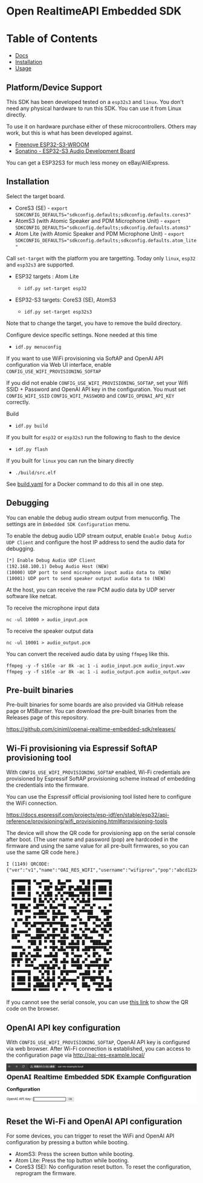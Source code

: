 # Open RealtimeAPI Embedded SDK

# Table of Contents

- [Docs](#docs)
- [Installation](#installation)
- [Usage](#usage)

## Platform/Device Support

This SDK has been developed tested on a `esp32s3` and `linux`. You don't need any physical hardware
to run this SDK. You can use it from Linux directly.

To use it on hardware purchase either of these microcontrollers. Others may work, but this is what
has been developed against.

* [Freenove ESP32-S3-WROOM](https://www.amazon.com/gp/product/B0BMQ8F7FN)
* [Sonatino - ESP32-S3 Audio Development Board](https://www.amazon.com/gp/product/B0BVY8RJNP)

You can get a ESP32S3 for much less money on eBay/AliExpress.

## Installation

Select the target board.

* CoreS3 (SE) - `export SDKCONFIG_DEFAULTS="sdkconfig.defaults;sdkconfig.defaults.cores3"`
* AtomS3    (with Atomic Speaker and PDM Microphone Unit) - `export SDKCONFIG_DEFAULTS="sdkconfig.defaults;sdkconfig.defaults.atoms3"`
* Atom Lite (with Atomic Speaker and PDM Microphone Unit) - `export SDKCONFIG_DEFAULTS="sdkconfig.defaults;sdkconfig.defaults.atom_lite"`

Call `set-target` with the platform you are targetting. Today only `linux`, `esp32` and `esp32s3` are supported.

* ESP32 targets   : Atom Lite
    * `idf.py set-target esp32`

* ESP32-S3 targets: CoreS3 (SE), AtomS3
    * `idf.py set-target esp32s3`

Note that to change the target, you have to remove the build directory. 

Configure device specific settings. None needed at this time
* `idf.py menuconfig`

If you want to use WiFi provisioning via SoftAP and OpenAI API configuration via Web UI interface, enable `CONFIG_USE_WIFI_PROVISIONING_SOFTAP`

If you did not enable `CONFIG_USE_WIFI_PROVISIONING_SOFTAP`, set your Wifi SSID + Password and OpenAI API key in the configuration. 
You must set `CONFIG_WIFI_SSID` `CONFIG_WIFI_PASSWORD` and `CONFIG_OPENAI_API_KEY` correctly.

Build
* `idf.py build`

If you built for `esp32` or `esp32s3` run the following to flash to the device
* `idf.py flash`

If you built for `linux` you can run the binary directly
* `./build/src.elf`

See [build.yaml](.github/workflows/build.yaml) for a Docker command to do this all in one step.

## Debugging

You can enable the debug audio stream output from menuconfig.
The settings are in `Embedded SDK Configuration` menu.

To enable the debug audio UDP stream output, enable `Enable Debug Audio UDP Client` and configure the host IP address to send the audio data for debugging.

```
[*] Enable Debug Audio UDP Client
(192.168.100.1) Debug Audio Host (NEW)
(10000) UDP port to send microphone input audio data to (NEW)
(10001) UDP port to send speaker output audio data to (NEW)
```

At the host, you can receive the raw PCM audio data by UDP server software like netcat.

To receive the microphone input data

```
nc -ul 10000 > audio_input.pcm
```

To receive the speaker output data

```
nc -ul 10001 > audio_output.pcm
```

You can convert the received audio data by using `ffmpeg` like this.

```
ffmpeg -y -f s16le -ar 8k -ac 1 -i audio_input.pcm audio_input.wav
ffmpeg -y -f s16le -ar 8k -ac 1 -i audio_output.pcm audio_output.wav
```

## Pre-built binaries

Pre-built binaries for some boards are also provided via GitHub release page or M5Burner.
You can download the pre-built binaries from the Releases page of this repository.

https://github.com/ciniml/openai-realtime-embedded-sdk/releases/

## Wi-Fi provisioning via Espressif SoftAP provisioning tool

With `CONFIG_USE_WIFI_PROVISIONING_SOFTAP` enabled, Wi-Fi credentials are provisioned by Espressif SoftAP provisioning scheme instead of embedding the credentials into the firmware.

You can use the Espressif official provisioning tool listed here to configure the WiFi connection.

https://docs.espressif.com/projects/esp-idf/en/stable/esp32/api-reference/provisioning/wifi_provisioning.html#provisioning-tools

The device will show the QR code for provisioning app on the serial console after boot. (The user name and password (pop) are hardcoded in the firmware and using the same value for all pre-built firmwares, so you can use the same QR code here.)

```
I (1149) QRCODE: {"ver":"v1","name":"OAI_RES_WIFI","username":"wifiprov","pop":"abcd1234","transport":"softap"}
                                          
  █▀▀▀▀▀█ ▀▄▄▀▀▀▄  █▄▄▀▀   ▀█ █ █▀▀▀▀▀█   
  █ ███ █   ▀ ██▀ █▄█▀ █▀▄██▄██ █ ███ █   
  █ ▀▀▀ █  ▀▄▀▄██ ▄▀▄▀▀██▄▄▀█▀█ █ ▀▀▀ █   
  ▀▀▀▀▀▀▀ █ █▄▀▄▀▄▀ ▀▄▀ ▀▄▀▄█▄█ ▀▀▀▀▀▀▀   
  ▀█ ██▄▀ ▄█▀▀▄ █▄▄▀▀█ ▄▄▄▀ ▄▀▀▄▀ ▄ ▄ ▀   
   █▀█ ▀▀ ▄▄██▄▀ █▄█▄▄  ▀█▄▀▀▀██   ▀██▀   
  ▄ ▄▄ █▀ ▀ ▀▀▀▄ █▀ █▀▀ ▄▄▀▄  █▀▀█▄ ▄█▀   
   █  ▀█▀▄█▀▀█▀▀█▀▀▀██▄ ▄▄ ▀▀█  ▀▄▄▀▄██   
  █ ▄▄▄▄▀  ██▄▄▀ █▀ █▄█ ▄▀ ▀▄▀▀▄█▄ ▀█▄▀   
  ██▀  ▀▀▄▄██▀▄█▀█▀▀▄█▄ ▀██▄▀█▄▄  ▀█  ▀   
    ▀   ▀██ █ ▀ ▀█ ▀██ ▄█▄█ █  ▀███▄▄█▀   
  ▀▀▀▀▄ ▀ ▄█▄ ▀ ▀█▀▄█▄▀▀█▀█ ▄██▀█▀▀▀█▄▀   
  ██ █▀▄▀▄▄█▄ ▄▄█▄█  ▀█ ▀▄▄▄ ▀▄ █▀▄  ▀▀   
  █▀█▀ █▀▄▀   ▄ ▄▀█ ▄█▄ █▄█ ▄▀ ▄▄█▀ █▄▀   
  ▀ ▀  ▀▀▀▄▄▀█▀█▄█▀▄ █  ▀▀██ ▀█▀▀▀█▀█▀    
  █▀▀▀▀▀█   ▀▄▀█ █  █▀█▀▀▀ ▄▄██ ▀ █▀  ▀   
  █ ███ █ ██▄▀▄█▄█ ▀▄█▄▄▄▄▀ █▀▀██▀▀█ █▄   
  █ ▀▀▀ █ ▄███▄█ █ █▀ ▀ ▀█  ██▄ ▀▀█▀▄▄█   
  ▀▀▀▀▀▀▀ ▀ ▀▀▀▀  ▀  ▀    ▀   ▀  ▀▀▀  ▀   
```


If you cannot see the serial console, you can use [this link](https://espressif.github.io/esp-jumpstart/qrcode.html?data={%22ver%22:%22v1%22,%22name%22:%22OAI_RES_WIFI%22,%22username%22:%22wifiprov%22,%22pop%22:%22abcd1234%22,%22transport%22:%22softap%22}) to show the QR code on the browser.

## OpenAI API key configuration

With `CONFIG_USE_WIFI_PROVISIONING_SOFTAP`, OpenAI API key is configured via web browser. 
After Wi-Fi connection is established, you can access to the configuration page via http://oai-res-example.local/ 

![API key configuration](api_key_configuration.png)

## Reset the Wi-Fi and OpenAI API configuration

For some devices, you can trigger to reset the WiFi and OpenAI API configuration by pressing a button while booting.

* AtomS3: Press the screen button while booting.
* Atom Lite: Press the top button while booting.
* CoreS3 (SE): No configuration reset button. To reset the configuration, reprogram the firmware.